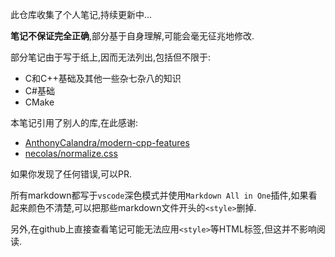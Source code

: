 此仓库收集了个人笔记,持续更新中...

**笔记不保证完全正确**,部分基于自身理解,可能会毫无征兆地修改.

部分笔记由于写于纸上,因而无法列出,包括但不限于:
- C和C++基础及其他一些杂七杂八的知识
- C#基础
- CMake

本笔记引用了别人的库,在此感谢:
- [AnthonyCalandra/modern-cpp-features](https://github.com/AnthonyCalandra/modern-cpp-features)
- [necolas/normalize.css](https://github.com/necolas/normalize.css)

如果你发现了任何错误,可以PR.

所有markdown都写于`vscode`深色模式并使用`Markdown All in One`插件,如果看起来颜色不清楚,可以把那些markdown文件开头的`<style>`删掉.

另外,在github上直接查看笔记可能无法应用`<style>`等HTML标签,但这并不影响阅读.